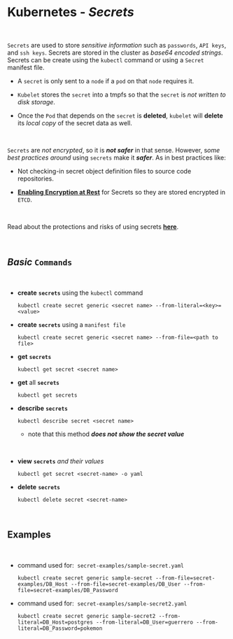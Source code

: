 # **Kubernetes** - ***Secrets***

<br>

`Secrets` are used to store *sensitive information* such as `passwords`, `API keys`, and `ssh keys`. Secrets are stored in the cluster as *base64 encoded strings*. Secrets can be create using the `kubectl` command or using a `Secret` manifest file.

* A `secret` is only sent to a `node` if a `pod` on that `node` requires it.

* `Kubelet` stores the `secret` into a tmpfs so that the `secret` is *not written to disk storage*.

* Once the `Pod` that depends on the `secret` is **deleted**, `kubelet` will **delete** its *local copy* of the secret data as well.

<br>

`Secrets` are *not encrypted*, so it is ***not safer*** in that sense. However, s*ome best practices around* using `secrets` make it ***safer***. As in best practices like:

* Not checking-in secret object definition files to source code repositories.

* **[Enabling Encryption at Rest](https://kubernetes.io/docs/tasks/administer-cluster/encrypt-data/)** for Secrets so they are stored encrypted in `ETCD`. 

<br>


Read about the protections and risks of using secrets **[here](https://kubernetes.io/docs/concepts/configuration/secret/#protections)**.

<br>

## ***Basic*** `Commands`

<br>

* **create** **`secrets`** using the `kubectl` command

    ```shell
    kubectl create secret generic <secret name> --from-literal=<key>=<value>
    ```

* **create** **`secrets`** using a `manifest file`

    ```shell
    kubectl create secret generic <secret name> --from-file=<path to file>
    ```

* **get** **`secrets`**

    ```shell
    kubectl get secret <secret name>
    ```

* **get** all **`secrets`**

    ```shell
    kubectl get secrets
    ```

* **describe** **`secrets`**

    ```shell
    kubectl describe secret <secret name>
    ```

    * note that this method ***does not show the secret value***

<br>

* **view** **`secrets`** *and their values*

    ```shell
    kubectl get secret <secret-name> -o yaml
    ```

* **delete** **`secrets`**

    ```shell
    kubectl delete secret <secret-name>
    ```

<br>

## **Examples**

<br>

* command used for:&nbsp; `secret-examples/sample-secret.yaml`

    ```shell
    kubectl create secret generic sample-secret --from-file=secret-examples/DB_Host --from-file=secret-examples/DB_User --from-file=secret-examples/DB_Password 
    ```

* command used for:&nbsp; `secret-examples/sample-secret2.yaml`

    ```shell
    kubectl create secret generic sample-secret2 --from-literal=DB_Host=postgres --from-literal=DB_User=guerrero --from-literal=DB_Password=pokemon
    ```
